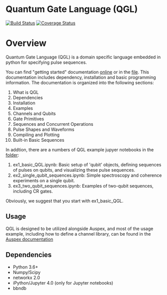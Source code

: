 # Quantum Gate Language (QGL)  

[![Build Status](https://travis-ci.org/BBN-Q/QGL.svg?branch=master)](https://travis-ci.org/BBN-Q/QGL) [![Coverage Status](https://coveralls.io/repos/BBN-Q/QGL/badge.svg?branch=master)](https://coveralls.io/r/BBN-Q/QGL)

# Overview

Quantum Gate Language (QGL) is a domain specific language embedded in python for
specifying pulse sequences.

You can find "getting started" documentation [online](https://bbn-q.github.io/QGL/) or in the 
[file](https://github.com/BBN-Q/QGL/blob/master/doc/index.md). This documentation includes dependency, 
installation and basic programming information. The documentation is organized into the following
sections:

1. What is QGL
1. Dependencies
1. Installation
1. Examples
1. Channels and Qubits
1. Gate Primitives
1. Sequences and Concurrent Operations
1. Pulse Shapes and Waveforms
1. Compiling and Plotting
1. Built-in Basic Sequences

In addtion, there are a numbers of QGL example jupyer notebooks in the 
[folder](https://github.com/BBN-Q/QGL/blob/master/doc/):

1. ex1_basic_QGL.ipynb: Basic setup of 'qubit' objects, defining sequences of pulses on qubits, and visualizing these pulse sequences.
1. ex2_single_qubit_sequences.ipynb: Simple spectroscopy and coherence experiments on a single qubit.
1. ex3_two_qubit_sequences.ipynb: Examples of two-qubit sequences, including CR gates.

Obviously, we suggest that you start with ex1_basic_QGL.   


## Usage

QGL is designed to be utilized alongside Auspex, and most of the usage example, 
including how to define a channel library, can be found in the [Auspex documentation](https://auspex.readthedocs.io/en/develop/qubits.html)

## Dependencies
* Python 3.6+
* Numpy/Scipy
* networkx 2.0
* iPython/Jupyter 4.0 (only for Jupyter notebooks)
* bbndb
